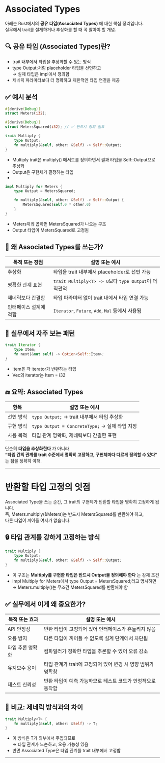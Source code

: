 # Associated Types

아래는 Rust에서의 **공유 타입(Associated Types)** 에 대한 핵심 정리입니다.  
실무에서 trait를 설계하거나 추상화를 할 때 꼭 알아야 할 개념.

## 🔍 공유 타입 (Associated Types)란?
- trait 내부에서 타입을 추상화할 수 있는 방식
- type Output;처럼 placeholder 타입을 선언하고  
    → 실제 타입은 impl에서 정의함
- 제네릭 파라미터보다 더 명확하고 제한적인 타입 연결을 제공

## ✅ 예시 분석
```rust
#[derive(Debug)]
struct Meters(i32);

#[derive(Debug)]
struct MetersSquared(i32); // ✅ 반드시 정의 필요

trait Multiply {
    type Output;
    fn multiply(&self, other: &Self) -> Self::Output;
}
```

- Multiply trait은 multiply() 메서드를 정의하면서 결과 타입을 Self::Output으로 추상화
- Output은 구현체가 결정하는 타입
- 
```rust
impl Multiply for Meters {
    type Output = MetersSquared;

    fn multiply(&self, other: &Self) -> Self::Output {
        MetersSquared(self.0 * other.0)
    }
}
```

- Meters끼리 곱하면 MetersSquared가 나오는 구조
- Output 타입이 MetersSquared로 고정됨

## 🧠 왜 Associated Types를 쓰는가?
| 목적 또는 장점       | 설명 또는 예시                              |
|----------------------|----------------------------------------------|
| 추상화               | 타입을 trait 내부에서 placeholder로 선언 가능 |
| 명확한 관계 표현     | `trait Multiply<T> -> U`보다 `type Output`이 더 직관적 |
| 제네릭보다 간결함    | 타입 파라미터 없이 trait 내에서 타입 연결 가능 |
| 인터페이스 설계에 적합 | `Iterator`, `Future`, `Add`, `Mul` 등에서 사용됨 |


## 🔧 실무에서 자주 보는 패턴
```rust
trait Iterator {
    type Item;
    fn next(&mut self) -> Option<Self::Item>;
}
```

- Item은 각 iterator가 반환하는 타입
- Vec<i32>의 iterator는 Item = i32

## 🔚 요약: Associated Types

| 항목             | 설명 또는 예시                          |
|------------------|------------------------------------------|
| 선언 방식         | `type Output;` → trait 내부에서 타입 추상화 |
| 구현 방식         | `type Output = ConcreteType;` → 실제 타입 지정 |
| 사용 목적         | 타입 관계 명확화, 제네릭보다 간결한 표현 |

단순히 **타입을 추상화한다** 가 아니라  
**“타입 간의 관계를 trait 수준에서 명확히 고정하고, 구현체마다 다르게 정의할 수 있다”** 는 점을 정확히 이해.

---
# 반환할 타입 고정의 잇점

Associated Type을 쓰는 순간, 그 trait의 구현체가 반환할 타입을 명확히 고정하게 됩니다.  
즉, Meters.multiply(&Meters)는 반드시 MetersSquared를 반환해야 하고,  
다른 타입이 끼어들 여지가 없습니다.

## 🔒 타입 관계를 강하게 고정하는 방식
```rust
trait Multiply {
    type Output;
    fn multiply(&self, other: &Self) -> Self::Output;
}
```

- 이 구조는 **Multiply를 구현한 타입은 반드시 Output을 정의해야 한다** 는 강제 조건
- impl Multiply for Meters에서 type Output = MetersSquared;라고 명시하면    
    → Meters.multiply()는 무조건 MetersSquared를 반환해야 함

## ✅ 실무에서 이게 왜 중요한가?
| 목적 또는 효과        | 설명 또는 예시                                           |
|-----------------------|----------------------------------------------------------|
| API 안정성            | 반환 타입이 고정되어 있어 인터페이스가 흔들리지 않음       |
| 오용 방지             | 다른 타입이 끼어들 수 없도록 설계 단계에서 차단됨           |
| 타입 추론 명확화      | 컴파일러가 정확한 타입을 추론할 수 있어 오류 감소            |
| 유지보수 용이         | 타입 관계가 trait에 고정되어 있어 변경 시 영향 범위가 명확함 |
| 테스트 신뢰성         | 반환 타입이 예측 가능하므로 테스트 코드가 안정적으로 동작함  |



## 🧠 비교: 제네릭 방식과의 차이
```rust
trait Multiply<T> {
    fn multiply(&self, other: &Self) -> T;
}
```
- 이 방식은 T가 외부에서 주입되므로  
    → 타입 관계가 느슨하고, 오용 가능성 있음
- 반면 Associated Type은 타입 관계를 trait 내부에서 고정함

---

